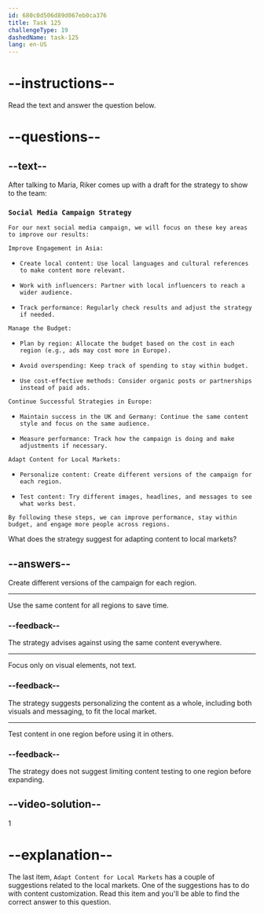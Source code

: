 ```yaml
---
id: 680c0d506d89d067eb0ca376
title: Task 125
challengeType: 19
dashedName: task-125
lang: en-US
---
```


<!-- READING -->

# --instructions--

Read the text and answer the question below.

# --questions--

## --text--

After talking to Maria, Riker comes up with a draft for the strategy to show to the team:

### `Social Media Campaign Strategy`

`For our next social media campaign, we will focus on these key areas to improve our results:`

`Improve Engagement in Asia:`

- `Create local content: Use local languages and cultural references to make content more relevant.`

- `Work with influencers: Partner with local influencers to reach a wider audience.`

- `Track performance: Regularly check results and adjust the strategy if needed.`

`Manage the Budget:`

- `Plan by region: Allocate the budget based on the cost in each region (e.g., ads may cost more in Europe).`

- `Avoid overspending: Keep track of spending to stay within budget.`

- `Use cost-effective methods: Consider organic posts or partnerships instead of paid ads.`

`Continue Successful Strategies in Europe:`

- `Maintain success in the UK and Germany: Continue the same content style and focus on the same audience.`

- `Measure performance: Track how the campaign is doing and make adjustments if necessary.`

`Adapt Content for Local Markets:`

- `Personalize content: Create different versions of the campaign for each region.`

- `Test content: Try different images, headlines, and messages to see what works best.`

`By following these steps, we can improve performance, stay within budget, and engage more people across regions.`

What does the strategy suggest for adapting content to local markets?

## --answers--

Create different versions of the campaign for each region.

---

Use the same content for all regions to save time.

### --feedback--

The strategy advises against using the same content everywhere.

---

Focus only on visual elements, not text.

### --feedback--

The strategy suggests personalizing the content as a whole, including both visuals and messaging, to fit the local market.

---

Test content in one region before using it in others.

### --feedback--

The strategy does not suggest limiting content testing to one region before expanding.

## --video-solution--

1

# --explanation--

The last item, `Adapt Content for Local Markets` has a couple of suggestions related to the local markets. One of the suggestions has to do with content customization. Read this item and you'll be able to find the correct answer to this question.
